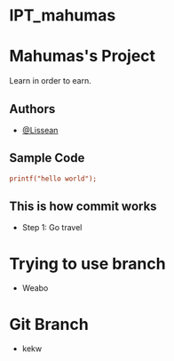 # IPT_mahumas

# Mahumas's Project
Learn in order to earn.

## Authors
 - [@Lissean](https://github.com/Lissean)
 
 ## Sample Code 
 
```ini
printf("hello world");
```
## This is how commit works
- Step 1: Go travel

# Trying to use branch 
- Weabo

# Git Branch 
- kekw
